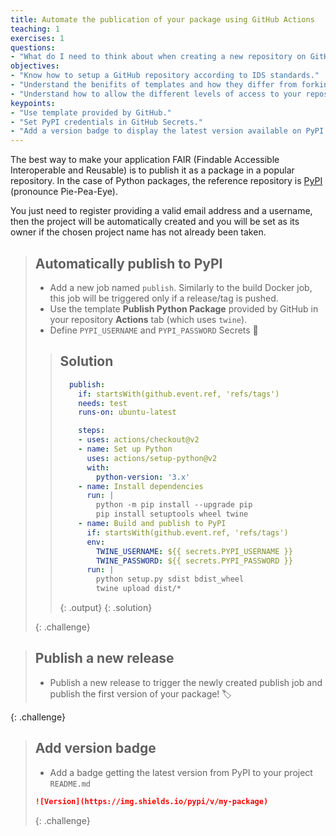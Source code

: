 ```yaml
---
title: Automate the publication of your package using GitHub Actions
teaching: 1
exercises: 1
questions:
- "What do I need to think about when creating a new repository on GitHub?"
objectives:
- "Know how to setup a GitHub repository according to IDS standards."
- "Understand the benifits of templates and how they differ from forking/cloning."
- "Understand how to allow the different levels of access to your repository."
keypoints:
- "Use template provided by GitHub."
- "Set PyPI credentials in GitHub Secrets."
- "Add a version badge to display the latest version available on PyPI in your README."
---
```


The best way to make your application FAIR (Findable Accessible Interoperable and Reusable) is to publish it as a package in a popular repository. In the case of Python packages, the reference repository is [PyPI](https://pypi.org/) (pronounce Pie-Pea-Eye).

You just need to register providing a valid email address and a username, then the project will be automatically created and you will be set as its owner if the chosen project name has not already been taken.

> ## Automatically publish to PyPI
>
> *   Add a new job named `publish`. Similarly to the build Docker job, this job will be triggered only if a release/tag is pushed.
> *   Use the template **Publish Python Package** provided by GitHub in your repository **Actions** tab (which uses `twine`).
>*   Define `PYPI_USERNAME` and `PYPI_PASSWORD` Secrets 🙈
> 
> > ## Solution
> > ~~~YAML
> >   publish:
> >     if: startsWith(github.event.ref, 'refs/tags')
> >     needs: test
> >     runs-on: ubuntu-latest
> > 
> >     steps:
> >     - uses: actions/checkout@v2
> >     - name: Set up Python
> >       uses: actions/setup-python@v2
> >       with:
> >         python-version: '3.x'
> >     - name: Install dependencies
> >       run: |
> >         python -m pip install --upgrade pip
> >         pip install setuptools wheel twine
> >     - name: Build and publish to PyPI
> >       if: startsWith(github.event.ref, 'refs/tags')
> >       env:
> >         TWINE_USERNAME: ${{ secrets.PYPI_USERNAME }}
> >         TWINE_PASSWORD: ${{ secrets.PYPI_PASSWORD }}
> >       run: |
> >         python setup.py sdist bdist_wheel
> >         twine upload dist/*
>> ~~~
> > {: .output}
> > {: .solution}
> 
> {: .challenge}

> ## Publish a new release
>
> *  Publish a new release to trigger the newly created publish job and publish the first version of your package! 🏷️
>
{: .challenge}

> ## Add version badge
>
> *   Add a badge getting the latest version from PyPI to your project `README.md`
>
> ```markdown
> ![Version](https://img.shields.io/pypi/v/my-package)
> ```
>
> {: .challenge}